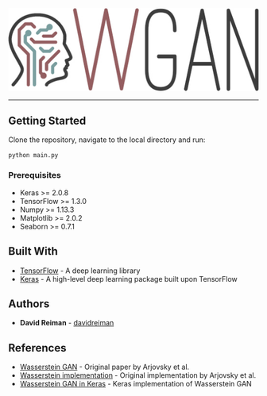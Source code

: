 <p align="center">
  <img src="docs/images/wgan-logo.jpg">
</p>

------------

## Getting Started

Clone the repository, navigate to the local directory and run:

```
python main.py
```

### Prerequisites

* Keras >= 2.0.8
* TensorFlow >= 1.3.0
* Numpy >= 1.13.3
* Matplotlib >= 2.0.2
* Seaborn >= 0.7.1

## Built With

* [TensorFlow](https://github.com/tensorflow/tensorflow) - A deep learning library
* [Keras](https://github.com/keras-team/keras) - A high-level deep learning package built upon TensorFlow

## Authors

* **David Reiman** - [davidreiman](https://github.com/davidreiman)

## References

* [Wasserstein GAN](https://arxiv.org/abs/1701.07875) - Original paper by Arjovsky et al.
* [Wasserstein implementation](https://github.com/martinarjovsky/WassersteinGAN) - Original implementation by Arjovsky et al.
* [Wasserstein GAN in Keras](https://github.com/tdeboissiere/DeepLearningImplementations/tree/master/WassersteinGAN) - Keras implementation of Wasserstein GAN

